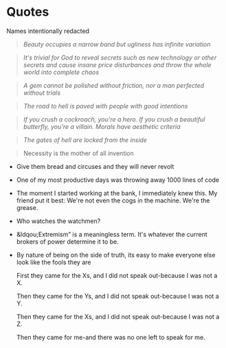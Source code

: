 # Quotes

Names intentionally redacted

<!-- If it comes as a gift from one's beloved even a pebble from the roadside will outshine any gem -->

> _Beauty occupies a narrow band but ugliness has infinite variation_

> _It's trivial for God to reveal secrets such as new technology or other secrets and cause insane price disturbances and throw the whole world into complete chaos_

> _A gem cannot be polished without friction, nor a man perfected without trials_

> _The road to hell is paved with people with good intentions_

> _If you crush a cockroach, you're a hero. If you crush a beautiful butterfly, you're a villain. Morals have aesthetic criteria_

> _The gates of hell are locked from the inside_

<!-- The world gets wider and wider and even the view I saw yesterday looks different to me today -->

>  Necessity is the mother of all invention

- Give them bread and circuses and they will never revolt

- One of my most productive days was throwing away 1000 lines of code

- The moment I started working at the bank, I immediately knew this. My friend put it best: We're not even the cogs in the machine. We're the grease. 

- Who watches the watchmen?

- &ldqou;Extremism&rdquo; is a meaningless term. It's whatever the current brokers of power determine it to be. 

- By nature of being on the side of truth, its easy to make everyone else look like the fools they are

    First they came for the Xs, and I did not speak out-because I was not a X.

    Then they came for the Ys, and I did not speak out-because I was not a Y.

    Then they came for the Xs, and I did not speak out-because I was not a Z.

    Then they came for me-and there was no one left to speak for me.
